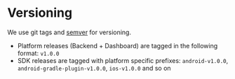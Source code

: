 # Versioning

We use git tags and [semver](https://semver.org/) for versioning. 

- Platform releases (Backend + Dashboard) are tagged in the following format: `v1.0.0` 
- SDK releases are tagged with platform specific prefixes: `android-v1.0.0`, `android-gradle-plugin-v1.0.0`, `ios-v1.0.0` and so on
